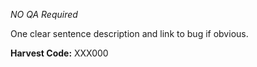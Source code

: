 *NO QA Required*

One clear sentence description and link to bug if obvious.

**Harvest Code:** XXX000
